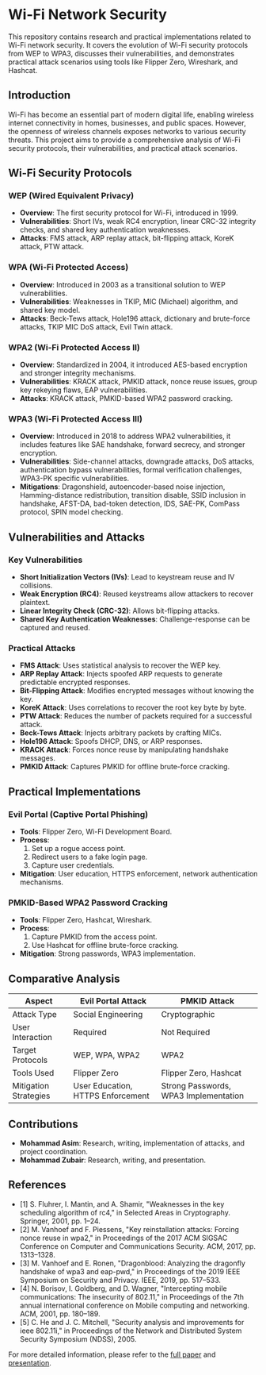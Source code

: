 # Wi-Fi Network Security

This repository contains research and practical implementations related to Wi-Fi network security. It covers the evolution of Wi-Fi security protocols from WEP to WPA3, discusses their vulnerabilities, and demonstrates practical attack scenarios using tools like Flipper Zero, Wireshark, and Hashcat.

## Introduction
Wi-Fi has become an essential part of modern digital life, enabling wireless internet connectivity in homes, businesses, and public spaces. However, the openness of wireless channels exposes networks to various security threats. This project aims to provide a comprehensive analysis of Wi-Fi security protocols, their vulnerabilities, and practical attack scenarios.

## Wi-Fi Security Protocols
### WEP (Wired Equivalent Privacy)
- **Overview**: The first security protocol for Wi-Fi, introduced in 1999.
- **Vulnerabilities**: Short IVs, weak RC4 encryption, linear CRC-32 integrity checks, and shared key authentication weaknesses.
- **Attacks**: FMS attack, ARP replay attack, bit-flipping attack, KoreK attack, PTW attack.

### WPA (Wi-Fi Protected Access)
- **Overview**: Introduced in 2003 as a transitional solution to WEP vulnerabilities.
- **Vulnerabilities**: Weaknesses in TKIP, MIC (Michael) algorithm, and shared key model.
- **Attacks**: Beck-Tews attack, Hole196 attack, dictionary and brute-force attacks, TKIP MIC DoS attack, Evil Twin attack.

### WPA2 (Wi-Fi Protected Access II)
- **Overview**: Standardized in 2004, it introduced AES-based encryption and stronger integrity mechanisms.
- **Vulnerabilities**: KRACK attack, PMKID attack, nonce reuse issues, group key rekeying flaws, EAP vulnerabilities.
- **Attacks**: KRACK attack, PMKID-based WPA2 password cracking.

### WPA3 (Wi-Fi Protected Access III)
- **Overview**: Introduced in 2018 to address WPA2 vulnerabilities, it includes features like SAE handshake, forward secrecy, and stronger encryption.
- **Vulnerabilities**: Side-channel attacks, downgrade attacks, DoS attacks, authentication bypass vulnerabilities, formal verification challenges, WPA3-PK specific vulnerabilities.
- **Mitigations**: Dragonshield, autoencoder-based noise injection, Hamming-distance redistribution, transition disable, SSID inclusion in handshake, AFST-DA, bad-token detection, IDS, SAE-PK, ComPass protocol, SPIN model checking.

## Vulnerabilities and Attacks
### Key Vulnerabilities
- **Short Initialization Vectors (IVs)**: Lead to keystream reuse and IV collisions.
- **Weak Encryption (RC4)**: Reused keystreams allow attackers to recover plaintext.
- **Linear Integrity Check (CRC-32)**: Allows bit-flipping attacks.
- **Shared Key Authentication Weaknesses**: Challenge-response can be captured and reused.

### Practical Attacks
- **FMS Attack**: Uses statistical analysis to recover the WEP key.
- **ARP Replay Attack**: Injects spoofed ARP requests to generate predictable encrypted responses.
- **Bit-Flipping Attack**: Modifies encrypted messages without knowing the key.
- **KoreK Attack**: Uses correlations to recover the root key byte by byte.
- **PTW Attack**: Reduces the number of packets required for a successful attack.
- **Beck-Tews Attack**: Injects arbitrary packets by crafting MICs.
- **Hole196 Attack**: Spoofs DHCP, DNS, or ARP responses.
- **KRACK Attack**: Forces nonce reuse by manipulating handshake messages.
- **PMKID Attack**: Captures PMKID for offline brute-force cracking.

## Practical Implementations
### Evil Portal (Captive Portal Phishing)
- **Tools**: Flipper Zero, Wi-Fi Development Board.
- **Process**: 
  1. Set up a rogue access point.
  2. Redirect users to a fake login page.
  3. Capture user credentials.
- **Mitigation**: User education, HTTPS enforcement, network authentication mechanisms.

### PMKID-Based WPA2 Password Cracking
- **Tools**: Flipper Zero, Hashcat, Wireshark.
- **Process**:
  1. Capture PMKID from the access point.
  2. Use Hashcat for offline brute-force cracking.
- **Mitigation**: Strong passwords, WPA3 implementation.

## Comparative Analysis
| Aspect                | Evil Portal Attack | PMKID Attack |
|-----------------------|--------------------|--------------|
| Attack Type           | Social Engineering | Cryptographic |
| User Interaction      | Required           | Not Required |
| Target Protocols      | WEP, WPA, WPA2     | WPA2         |
| Tools Used            | Flipper Zero       | Flipper Zero, Hashcat |
| Mitigation Strategies | User Education, HTTPS Enforcement | Strong Passwords, WPA3 Implementation |

## Contributions
- **Mohammad Asim**: Research, writing, implementation of attacks, and project coordination.
- **Mohammad Zubair**: Research, writing, and presentation.

## References
- [1] S. Fluhrer, I. Mantin, and A. Shamir, "Weaknesses in the key scheduling algorithm of rc4," in Selected Areas in Cryptography. Springer, 2001, pp. 1–24.
- [2] M. Vanhoef and F. Piessens, "Key reinstallation attacks: Forcing nonce reuse in wpa2," in Proceedings of the 2017 ACM SIGSAC Conference on Computer and Communications Security. ACM, 2017, pp. 1313–1328.
- [3] M. Vanhoef and E. Ronen, "Dragonblood: Analyzing the dragonfly handshake of wpa3 and eap-pwd," in Proceedings of the 2019 IEEE Symposium on Security and Privacy. IEEE, 2019, pp. 517–533.
- [4] N. Borisov, I. Goldberg, and D. Wagner, "Intercepting mobile communications: The insecurity of 802.11," in Proceedings of the 7th annual international conference on Mobile computing and networking. ACM, 2001, pp. 180–189.
- [5] C. He and J. C. Mitchell, "Security analysis and improvements for ieee 802.11i," in Proceedings of the Network and Distributed System Security Symposium (NDSS), 2005.

For more detailed information, please refer to the [full paper](Project-Report/Wi_Fi_Network_Security.pdf) and [presentation](Presentation/WiFi-Security.pdf).
